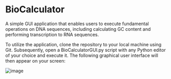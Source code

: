 # BioCalculator

A simple GUI application that enables users to execute fundamental operations on DNA sequences, including calculating GC content and performing transcription to RNA sequences.

To utilize the application, clone the repository to your local machine using Git. Subsequently, open a BioCalculatorGUI.py script with any Python editor of your choice and execute it. The following graphical user interface will then appear on your screen:

![image](https://github.com/AnaSpasic/BioCalculator/assets/154680430/d3e89dc6-467f-453c-aea3-0da7548b50c0)



